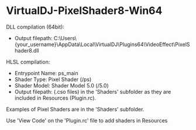 # VirtualDJ-PixelShader8-Win64

DLL compilation (64bit):
- Output filepath: C:\Users\\{your_username}\AppData\Local\VirtualDJ\Plugins64\VideoEffect\PixelShader8.dll

HLSL compilation:
- Entrypoint Name: ps_main
- Shader Type: Pixel Shader (/ps)
- Shader Model: Shader Model 5.0 (/5.0)
- Output filepath: (.cso files) in the 'Shaders' subfolder as they are included in Resources (Plugin.rc).

Examples of Pixel Shaders are in the 'Shaders' subfolder.

Use 'View Code' on the 'Plugin.rc' file to add shaders in Resources
